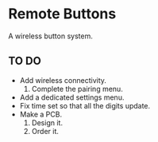 # Remote Buttons
 A wireless button system.


## TO DO

* Add wireless connectivity.
  1. Complete the pairing menu.
* Add a dedicated settings menu.
* Fix time set so that all the digits update.
* Make a PCB.
  1. Design it.
  2. Order it.


